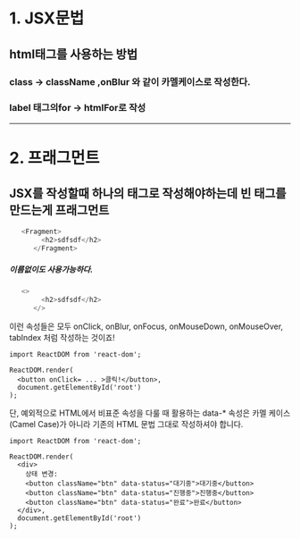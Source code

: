 # 1. JSX문법
## html태그를 사용하는 방법
### class -> className ,onBlur 와 같이 카멜케이스로 작성한다. 
### label 태그의for  -> htmlFor로 작성 


---
# 2. 프래그먼트 
## JSX를 작성할때 하나의 태그로 작성해야하는데 빈 태그를 만드는게 프래그먼트
```javascript
   <Fragment>
        <h2>sdfsdf</h2>
      </Fragment>
```
##### 이름없이도 사용가능하다.
```javascript
   <>
        <h2>sdfsdf</h2>
      </>
```
이런 속성들은 모두 onClick, onBlur, onFocus, onMouseDown, onMouseOver, tabIndex 처럼 작성하는 것이죠!
```
import ReactDOM from 'react-dom';

ReactDOM.render(
  <button onClick= ... >클릭!</button>,
  document.getElementById('root')
);
```
단, 예외적으로 HTML에서 비표준 속성을 다룰 때 활용하는 data-* 속성은 카멜 케이스(Camel Case)가 아니라 기존의 HTML 문법 그대로 작성하셔야 합니다.
```
import ReactDOM from 'react-dom';

ReactDOM.render(
  <div>
    상태 변경: 
    <button className="btn" data-status="대기중">대기중</button>
    <button className="btn" data-status="진행중">진행중</button>
    <button className="btn" data-status="완료">완료</button>
  </div>,
  document.getElementById('root')
);
```